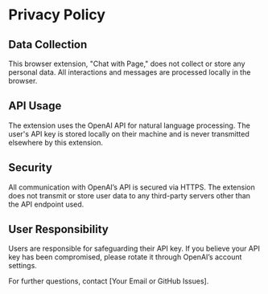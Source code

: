 # Privacy Policy

## Data Collection
This browser extension, "Chat with Page," does not collect or store any personal data. All interactions and messages are processed locally in the browser.

## API Usage
The extension uses the OpenAI API for natural language processing. The user's API key is stored locally on their machine and is never transmitted elsewhere by this extension.

## Security
All communication with OpenAI’s API is secured via HTTPS. The extension does not transmit or store user data to any third-party servers other than the API endpoint used.

## User Responsibility
Users are responsible for safeguarding their API key. If you believe your API key has been compromised, please rotate it through OpenAI’s account settings.

For further questions, contact [Your Email or GitHub Issues].
